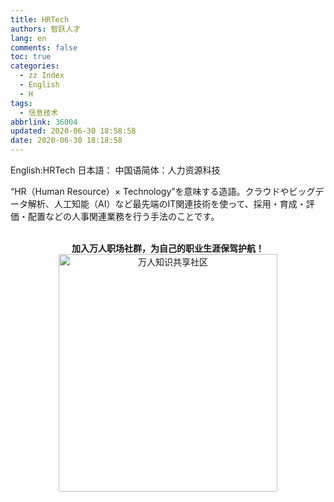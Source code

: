 ```yaml
---
title: HRTech
authors: 智跃人才
lang: en
comments: false
toc: true
categories:
  - zz Index
  - English
  - H
tags:
  - 信息技术
abbrlink: 36004
updated: 2020-06-30 18:58:58
date: 2020-06-30 18:18:58
---
```


English:HRTech
日本語：
中国语简体：人力资源科技

   
“HR（Human Resource）× Technology”を意味する造語。クラウドやビッグデータ解析、人工知能（AI）など最先端のIT関連技術を使って、採用・育成・評価・配置などの人事関連業務を行う手法のことです。


<br>

<center>
<b>加入万人职场社群，为自己的职业生涯保驾护航！</b>

<br>

 <img src="/assets/img/dingding/dingding-group-life.jpg" width = "350" height = "380" alt="万人知识共享社区" align=center />

</center>

